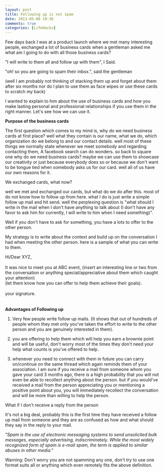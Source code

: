 ```yaml
---
layout: post
title: Following up is not spam
date: 2013-05-06 19:36
comments: true
categories: [LifeHacks]
---
```


Few days back I was at a product launch where we met many interesting people, exchanged a lot of business cards when a gentleman asked me what am I going to do with all those business cards?

"I will write to them all and follow up with them", I Said. 

"oh! so you are going to spam their inbox.", said the gentleman

(well I am probably not thinking of stacking them up and forget about them after six months nor do I plan to use them as face wipes or use these cards to scratch my back)

I wanted to explain to him about the use of business cards and how you make lasting personal and professional relationships if you use them in the right manner.
Let's see how we can use it.

<b>Purpose of the business cards</b>

The first question which comes to my mind is, why do we need business cards at first place? well what they contain is our name, what we do,  which organization do we belong to and our contact details.
well most of these things we normally state whenever we meet somebody and regarding contacting them, A facebook search can do wonders. so back to square one why do we need business cards? maybe we can use them to showcase our creativity or just because everybody does so or because we don't want to be tongue tied when somebody asks us for our card. well all of us have our own reasons for it.

We exchanged cards, what now?

well we met and exchanged our cards, but what do we do after this. most of do not know how to follow up from here. what I do is just write a simple follow up mail and hit send. well the perplexing question is "what should I write in the mail when I don't have anything to talk about (I don't have any favor to ask him for currently, I will write to him when I need something)".

Well if you don't have to ask for something, you have a lots to offer to the other person.

My strategy is to write about the context and build up on the conversation I had when meeting the other person. here is a sample of what you can write to them.
<div class='highlight'>
Hi/Dear XYZ,
<br/><br/>
It was nice to meet you at ABC event, (insert an interesting line or two from the conversation or anything special/appreciative about them which caught your attention)
<br/>
(let them know how you can offer to help them achieve their goals).
<br/><br/>
your signature.
</div>
<br/><br/>
<b>Advantages of Following up</b>

1) Very few people write follow up mails. (It shows that out of hundreds of people whom they met only you've taken the effort to write to the other person and you are genuinely interested in them).

2) you are offering to help them which will help you earn a brownie point and will be useful, don't worry most of the times they don't need your help what counts is you've offered to help.

3) whenever you need to connect with them in future you can carry on/continue on the same thread which again reminds them of your association. I am sure if you receive a mail from someone whom you gave your card 3  months ago, there is a high probability that you will not even be able to recollect anything about the person. but if you would've received a mail from the person appreciating you or mentioning a positive point about you, you will immediately recollect the conversation and will be more than willing to help the person.

What if I don't receive a reply from the person

It's not a big deal, probably this is the first time they have received a follow up mail from someone and they are as confused as how and what should they say in the reply to your mail.

<i>"Spam is the use of electronic messaging systems to send unsolicited bulk messages, especially advertising, indiscriminately. While the most widely recognized form of spam is e-mail spam, the term is applied to similar abuses in other media."</i>

Warning: Don't worry you are not spamming any one, don't try to use one format suits all or anything which even remotely fits the above definition.